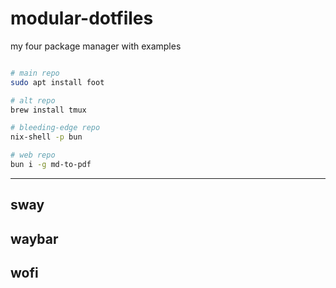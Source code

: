 
# modular-dotfiles

my four package manager with examples

```bash 

# main repo
sudo apt install foot

# alt repo
brew install tmux

# bleeding-edge repo
nix-shell -p bun

# web repo
bun i -g md-to-pdf

```

---

## sway

## waybar 

## wofi 


